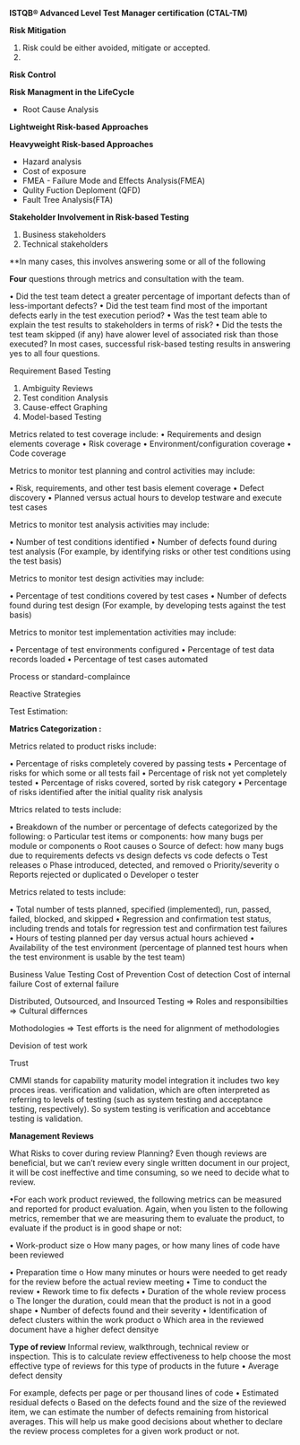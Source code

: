 **ISTQB® Advanced Level Test Manager certification (CTAL-TM)**


**Risk Mitigation**

1. Risk could be either avoided, mitigate or accepted.
2. 

**Risk Control**

**Risk Managment in the LifeCycle**
- Root Cause Analysis

**Lightweight Risk-based Approaches**


**Heavyweight Risk-based Approaches**
- Hazard analysis
- Cost of exposure
- FMEA - Failure Mode and Effects Analysis(FMEA)
- Qulity Fuction Deploment (QFD)
- Fault Tree Analysis(FTA)

**Stakeholder Involvement in Risk-based Testing**
1. Business stakeholders
2. Technical stakeholders


**In many cases, this involves answering some or all of the following 

**Four** questions through metrics and consultation with the team.

• Did the test team detect a greater percentage of important defects than of less-important defects?
• Did the test team find most of the important defects early in the test execution period?
• Was the test team able to explain the test results to stakeholders in terms of risk?
• Did the tests the test team skipped (if any) have alower level of associated risk than those executed?
In most cases, successful risk-based testing results in answering yes to all four questions.

Requirement Based Testing
1. Ambiguity Reviews
2. Test condition Analysis
3. Cause-effect Graphing
4. Model-based Testing

Metrics related to test coverage include:
• Requirements and design elements coverage
• Risk coverage
• Environment/configuration coverage
• Code coverage

Metrics to monitor test planning and control activities may include:

• Risk, requirements, and other test basis element coverage
• Defect discovery
• Planned versus actual hours to develop testware and execute test cases

Metrics to monitor test analysis activities may include:

• Number of test conditions identified
• Number of defects found during test analysis (For example, by identifying risks or other test conditions using the test basis)

Metrics to monitor test design activities may include:

• Percentage of test conditions covered by test cases
• Number of defects found during test design (For example, by developing tests against the test basis)

Metrics to monitor test implementation activities may include:

• Percentage of test environments configured
• Percentage of test data records loaded
• Percentage of test cases automated

Process or standard-complaince 

Reactive Strategies

Test Estimation: 


**Matrics Categorization :**

Metrics related to product risks include:

• Percentage of risks completely covered by passing tests
• Percentage of risks for which some or all tests fail
• Percentage of risk not yet completely tested
• Percentage of risks covered, sorted by risk category
• Percentage of risks identified after the initial quality risk analysis


Mtrics related to tests include:

• Breakdown of the number or percentage of defects categorized by the following:
o Particular test items or components: how many bugs per module or components
o Root causes
o Source of defect: how many bugs due to requirements defects vs design defects vs code defects
o Test releases
o Phase introduced, detected, and removed
o Priority/severity
o Reports rejected or duplicated
o Developer
o tester

Metrics related to tests include:

• Total number of tests planned, specified (implemented), run, passed, failed, blocked, and skipped
• Regression and confirmation test status, including trends and totals for regression test and confirmation test failures
• Hours of testing planned per day versus actual hours achieved
• Availability of the test environment (percentage of planned test hours when the test environment is usable by the test team)

Business Value Testing
Cost of Prevention
Cost of detection
Cost of internal failure
Cost of external failure

Distributed, Outsourced, and Insourced Testing
=> Roles and responsibilties
=> Cultural differnces

Mothodologies
=> Test efforts is the need for alignment of methodologies

Devision of test work

Trust

CMMI stands for capability maturity model
integration it includes two key proces ireas.
verification and validation, which are often interpreted as referring to levels
of testing (such as system testing and acceptance testing, respectively).
So system testing is verification and accebtance testing is validation.


**Management Reviews**

What Risks to cover during review Planning?
Even though reviews are beneficial, but we can’t review every single written document in our project, it will be cost ineffective and time consuming, so we need to decide what to review.

•For each work product reviewed, the following metrics
can be measured and reported for product evaluation.
Again, when you listen to the following metrics, remember that we are measuring
them to evaluate the product, to evaluate if the product is in good shape or not:

•	Work-product size
o	How many pages, or how many lines of code have been reviewed

•	Preparation time
o	How many minutes or hours were needed to get ready
for the review before the actual review meeting
•	Time to conduct the review
•	Rework time to fix defects
•	Duration of the whole review process
o	The longer the duration, could mean that the product is not in a good shape
•	Number of defects found and their severity
•	Identification of defect clusters within the work product
o	Which area in the reviewed document have a higher defect densitye

**Type of review**
Informal review, walkthrough, technical review or inspection.
This is to calculate review effectiveness to help choose the most effective type of reviews for this type of products in the future
•	Average defect density

For example, defects per page or per thousand lines of code
•	Estimated residual defects
o	Based on the defects found and the size of the reviewed item, we can
estimate the number of defects remaining from historical averages.
This will help us make good decisions about whether to declare
the review process completes for a given work product or not.


